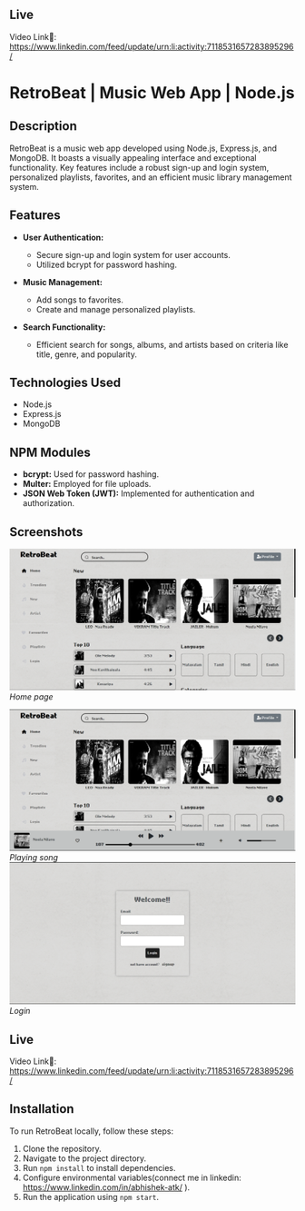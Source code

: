 ## Live
Video Link🔗: https://www.linkedin.com/feed/update/urn:li:activity:7118531657283895296/

# RetroBeat | Music Web App | Node.js

## Description
RetroBeat is a music web app developed using Node.js, Express.js, and MongoDB. It boasts a visually appealing interface and exceptional functionality. Key features include a robust sign-up and login system, personalized playlists, favorites, and an efficient music library management system.

## Features
- **User Authentication:**
  - Secure sign-up and login system for user accounts.
  - Utilized bcrypt for password hashing.

- **Music Management:**
  - Add songs to favorites.
  - Create and manage personalized playlists.

- **Search Functionality:**
  - Efficient search for songs, albums, and artists based on criteria like title, genre, and popularity.

## Technologies Used
- Node.js
- Express.js
- MongoDB

## NPM Modules
- **bcrypt:** Used for password hashing.
- **Multer:** Employed for file uploads.
- **JSON Web Token (JWT):** Implemented for authentication and authorization.

## Screenshots
![Screenshot 1](/public/images/retrobeat-home.png)
*Home page*

![Screenshot 2](/public/images/retrobeat-playsong.png)
*Playing song*
![Screenshot 2](/public/images/retrobeat-login.png)
*Login*

## Live
Video Link🔗: https://www.linkedin.com/feed/update/urn:li:activity:7118531657283895296/

## Installation
To run RetroBeat locally, follow these steps:
1. Clone the repository.
2. Navigate to the project directory.
3. Run `npm install` to install dependencies.
4. Configure environmental variables(connect me in linkedin: https://www.linkedin.com/in/abhishek-atk/ ).
5. Run the application using `npm start`.

